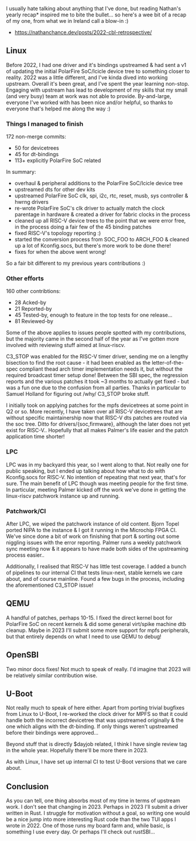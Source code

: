 I usually hate talking about anything that I've done, but reading Nathan's
yearly recap* inspired me to bite the bullet... so here's a wee bit of a
recap of my one, from what we in Ireland call a blow-in :)

* https://nathanchance.dev/posts/2022-cbl-retrospective/

## Linux

Before 2022, I had one driver and it's bindings upstreamed & had sent a v1 of
updating the initial PolarFire SoC/Icicle device tree to something closer to
reality.
2022 was a little different, and I've kinda dived into working upstream.
Overall it's been great, and I've spent the year learning non-stop.
Engaging with upstream has lead to development of my skills that my small
(and very busy) team at work was not able to provide.
By-and-large, everyone I've worked with has been nice and/or helpful, so thanks
to everyone that's helped me along the way :)

### Things I managed to finish

172 non-merge commits:
- 50 for devicetrees
- 45 for dt-bindings
- 113+ explicitly PolarFire SoC related

In summary:
- overhaul & peripheral additions to the PolarFire SoC/Icicle device tree
- upstreamed dts for other dev kits
- upstreamed PolarFire SoC clk, spi, i2c, rtc, reset, musb, sys controller &
hwrng drivers
- re-wrote PolarFire SoC's clk driver to actually match the clock parentage in
hardware & created a driver for fabric clocks in the process
- cleaned up all RISC-V device trees to the point that we were error free, in
the process doing a fair few of the 45 binding patches
- fixed RISC-V's topology reporting :)
- started the conversion process from SOC\_FOO to ARCH\_FOO & cleaned up a lot
of Kconfig.socs, but there's more work to be done there!
- fixes for when the above went wrong!

So a fair bit different to my previous years contributions :)

### Other efforts

160 other contribtions:
- 28 Acked-by
- 21 Reported-by
- 45 Tested-by, enough to feature in the top tests for one release...
- 81 Reviewed-by

Some of the above applies to issues people spotted with my contributions, but
the majority came in the second half of the year as I've gotten more involved
with reviewing stuff aimed at linux-riscv.

C3\_STOP was enabled for the RISC-V timer driver, sending me on a lengthy
bisection to find the root cause - it had been enabled as the letter-of-the-spec
compliant thead arch timer implementation needs it, but without the required
broadcast timer setup done! Between the SBI spec, the regression reports and
the various patches it took ~3 months to actually get fixed - but was a fun one
due to the confusion from all parties. Thanks in particular to Samuel Holland
for figuring out /why/ C3\_STOP broke stuff.

I initially took on applying patches for the mpfs devicetrees at some point
in Q2 or so. More recently, I have taken over all RISC-V devicetrees that are
without specific maintainership now that RISC-V dts patches are routed via the
soc tree. Ditto for drivers/{soc,firmware}, although the later does not yet
exist for RISC-V.. Hopefully that all makes Palmer's life easier and the patch
application time shorter!

### LPC

LPC was in my backyard this year, so I went along to that.
Not really one for public speaking, but I ended up talking about how what to
do with Kconfig.socs for RISC-V.
No intention of repeating that next year, that's for sure.
The main benefit of LPC though was meeting people for the first time.
In particular, meeting Palmer kicked off the work we've done in getting the
linux-riscv patchwork instance up and running.

### Patchwork/CI

After LPC, we wiped the patchwork instance of old content. Bjorn Topel ported
NIPA to the instance & I got it running in the Microchip FPGA CI. We've since
done a bit of work on finishing that port & sorting out some niggling issues
with the error reporting. Palmer runs a weekly patchwork sync meeting now & it
appears to have made both sides of the upstreaming process easier..

Additionally, I realised that RISC-V has little test coverage. I added a bunch
of pipelines to our internal CI that tests linux-next, stable kernels we care
about, and of course mainline. Found a few bugs in the process, including the
aforementioned C3\_STOP issue!

## QEMU

A handful of patches, perhaps 10-15. I fixed the direct kernel boot for
PolarFire SoC on recent kernels & did some general virt/spike machine dtb
cleanup. Maybe in 2023 I'll submit some more support for mpfs peripherals, but
that entirely depends on what I need to use QEMU to debug!

## OpenSBI

Two minor docs fixes! Not much to speak of really. I'd imagine that 2023 will
be relatively similar contribution wise.

## U-Boot

Not really much to speak of here either. Apart from porting trivial bugfixes
from Linux to U-Boot, I re-worked the clock driver for MPFS so that it could
handle both the incorrect devicetree that was upstreamed originally & the one
which aligns with the dt-binding. If only things weren't upstreamed before
their bindings were approved...

Beyond stuff that is directly $dayjob related, I think I have single review tag
in the whole year. Hopefully there'll be more there in 2023.

As with Linux, I have set up internal CI to test U-Boot versions that we care
about.

## Conclusion

As you can tell, one thing absorbs most of my time in terms of upstream work. I
don't see that changing in 2023. Perhaps in 2023 I'll submit a driver written in
Rust. I struggle for motivation without a goal, so writing one would be a nice
jump into more interesting Rust code than the two TUI apps I wrote in 2022. One
of those runs my board farm and, while basic, is something I use every day.
Or perhaps I'll check out rustSBI...
